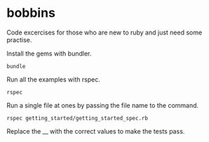 bobbins
=======

Code excercises for those who are new to ruby and just need some practise.

Install the gems with bundler.

`bundle`

Run all the examples with rspec.

`rspec`

Run a single file at ones by passing the file name to the command.

`rspec getting_started/getting_started_spec.rb`

Replace the __ with the correct values to make the tests pass.
